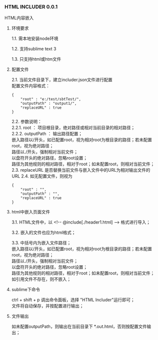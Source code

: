 ### HTML INCLUDER 0.0.1 ###
HTML内容嵌入

1. 环境要求

	1.1. 需本地安装node环境

	1.2. 支持sublime text 3

	1.3. 只支持html或htm文件

2. 配置文件

	2.1. 当前文件目录下，建立includer.json文件进行配置  
	配置文件内容格式：
	```
    {
	    "root" : "e:/test/sbtTest/",
	    "outputPath" : "output1/",
        "replaceURL" : true
    }
	```
	2.2. 参数说明：  
	2.2.1. root ： 项目根目录，绝对路径或相对当前目录的相对路径；  
	2.2.2. outputPath ： 输出路径配置；  
		嵌入路径以/开头，如已配置root，视为相对root为根目录的路径；若未配置root，视为绝对路径；  
		路径以./开头，强制相对当前文件；  
		以盘符开头的绝对路径，忽略root设置；  
		路径为其他规则的相对路径，相对于root；如未配置root，则相对当前文件； 
    2.3. replaceURL 是否替换当前文件与嵌入文件中的URL为相对输出文件的URL
	2.4. 如无配置文件，则视为
	```
	{
	    "root" : "",
	    "outputPath" : "",
        "replaceURL" : true
    }
	```
3. html中嵌入页面文件

	3.1. HTML文件中，以 \<!-- @include[./header1.html] --> 格式进行导入；

	3.2. 嵌入的文件也应为html格式；

	3.3. 中括号内为嵌入文件路径；  
		嵌入路径以/开头，如已配置root，视为相对root为根目录的路径；若未配置root，视为绝对路径；  
		路径以./开头，强制相对当前文件；  
		以盘符开头的绝对路径，忽略root设置；  
		路径为其他规则的相对路径，相对于root；如未配置root，则相对当前文件；  
		如引用文件不存在，则不嵌入；

4. sublime下命令

	ctrl + shift + p 调出命令面板，选择 "HTML Includer"运行即可；  
	文件将自动保存，并按配置进行输出；

5. 文件输出

	如未配置outputPath，则输出在当前目录下 *.out.html，否则按配置文件输出；